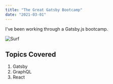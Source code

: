 ```yaml
---
title: "The Great Gatsby Bootcamp"
date: "2021-03-01"
---
```


I've been working through a Gatsby.js bootcamp.

![Surf](/surf.jpg)

## Topics Covered

1. Gatsby
2. GraphQL
3. React